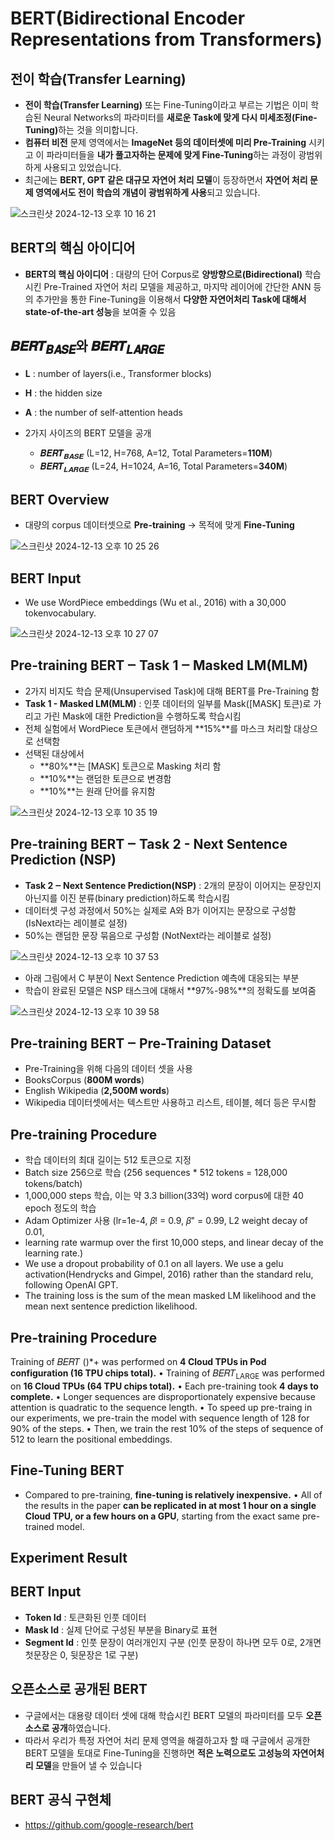# BERT(Bidirectional Encoder Representations from Transformers)

## 전이 학습(Transfer Learning)

- <b>전이 학습(Transfer Learning)</b> 또는 Fine-Tuning이라고 부르는 기법은 이미 학습된 Neural Networks의 파라미터를 <b>새로운 Task에 맞게 다시 미세조정(Fine-Tuning)</b>하는 것을 의미합니다.
- **컴퓨터 비전** 문제 영역에서는 **ImageNet 등의 데이터셋에 미리 Pre-Training** 시키고 이 파라미터들을 **내가 풀고자하는 문제에 맞게 Fine-Tuning**하는 과정이 광범위하게 사용되고 있었습니다.
- 최근에는 **BERT, GPT 같은 대규모 자연어 처리 모델**이 등장하면서 **자연어 처리 문제 영역에서도 전이 학습의 개념이 광범위하게 사용**되고 있습니다.

![스크린샷 2024-12-13 오후 10 16 21](https://github.com/user-attachments/assets/b9193574-28b2-401e-8e4a-78413f4d732d)

## BERT의 핵심 아이디어

- **BERT의 핵심 아이디어** : 대량의 단어 Corpus로 <b>양방향으로(Bidirectional)</b> 학습시킨 Pre-Trained 자연어 처리 모델을 제공하고, 마지막 레이어에 간단한 ANN 등의 추가만을 통한 Fine-Tuning을 이용해서 **다양한 자연어처리 Task에 대해서 state-of-the-art 성능**을 보여줄 수 있음

## 𝑩𝑬𝑹𝑻<sub>𝑩𝑨𝑺𝑬</sub>와 𝑩𝑬𝑹𝑻<sub>𝑳𝑨𝑹𝑮𝑬</sub>

- **L** : number of layers(i.e., Transformer blocks)
- **H** : the hidden size
- **A** : the number of self-attention heads

- 2가지 사이즈의 BERT 모델을 공개
  - 𝑩𝑬𝑹𝑻<sub>𝑩𝑨𝑺𝑬</sub> (L=12, H=768, A=12, Total Parameters=**110M**)
  - 𝑩𝑬𝑹𝑻<sub>𝑳𝑨𝑹𝑮𝑬</sub> (L=24, H=1024, A=16, Total Parameters=**340M**)

## BERT Overview

- 대량의 corpus 데이터셋으로 **Pre-training** -> 목적에 맞게 **Fine-Tuning**

![스크린샷 2024-12-13 오후 10 25 26](https://github.com/user-attachments/assets/5fea2877-8523-441c-a546-b1eadf02d171)

## BERT Input

- We use WordPiece embeddings (Wu et al., 2016) with a 30,000 tokenvocabulary.

![스크린샷 2024-12-13 오후 10 27 07](https://github.com/user-attachments/assets/ddf4ef96-cff5-493c-b21f-e09e97425a6d)

## Pre-training BERT ‒ Task 1 ‒ Masked LM(MLM)

- 2가지 비지도 학습 문제(Unsupervised Task)에 대해 BERT를 Pre-Training 함
- <b>Task 1 - Masked LM(MLM)</b> : 인풋 데이터의 일부를 Mask(\[MASK\] 토큰)로 가리고 가린 Mask에 대한 Prediction을 수행하도록 학습시킴
- 전체 실험에서 WordPiece 토큰에서 랜덤하게 **15%**를 마스크 처리할 대상으로 선택함
- 선택된 대상에서
  - **80%**는 \[MASK\] 토큰으로 Masking 처리 함
  - **10%**는 랜덤한 토큰으로 변경함
  - **10%**는 원래 단어를 유지함

![스크린샷 2024-12-13 오후 10 35 19](https://github.com/user-attachments/assets/c6aa9b0c-da8f-43f3-8eff-bb3dc3159a43)

## Pre-training BERT ‒ Task 2 - Next Sentence Prediction (NSP)

- <b>Task 2 ‒ Next Sentence Prediction(NSP)</b> : 2개의 문장이 이어지는 문장인지 아닌지를 이진 분류(binary prediction)하도록 학습시킴
- 데이터셋 구성 과정에서 50%는 실제로 A와 B가 이어지는 문장으로 구성함 (IsNext라는 레이블로 설정)
- 50%는 랜덤한 문장 묶음으로 구성함 (NotNext라는 레이블로 설정)

![스크린샷 2024-12-13 오후 10 37 53](https://github.com/user-attachments/assets/05911c38-49a3-4330-a0cb-8641d47d97ab)

- 아래 그림에서 C 부분이 Next Sentence Prediction 예측에 대응되는 부분
- 학습이 완료된 모델은 NSP 태스크에 대해서 **97%-98%**의 정확도를 보여줌

![스크린샷 2024-12-13 오후 10 39 58](https://github.com/user-attachments/assets/5567f1b0-41d0-4264-912c-8393c1d39f7b)

## Pre-training BERT ‒ Pre-Training Dataset

- Pre-Training을 위해 다음의 데이터 셋을 사용
- BooksCorpus (**800M words**)
- English Wikipedia (**2,500M words**)
- Wikipedia 데이터셋에서는 텍스트만 사용하고 리스트, 테이블, 헤더 등은 무시함

## Pre-training Procedure

- 학습 데이터의 최대 길이는 512 토큰으로 지정
- Batch size 256으로 학습 (256 sequences \* 512 tokens = 128,000 tokens/batch)
- 1,000,000 steps 학습, 이는 약 3.3 billion(33억) word corpus에 대한 40 epoch 정도의 학습
- Adam Optimizer 사용 (lr=1e-4, 𝛽! = 0.9, 𝛽" = 0.99, L2 weight decay of 0.01,
- learning rate warmup over the first 10,000 steps, and linear decay of the learning rate.)
- We use a dropout probability of 0.1 on all layers. We use a gelu activation(Hendrycks and Gimpel, 2016) rather than the standard relu, following OpenAI GPT.
- The training loss is the sum of the mean masked LM likelihood and the mean next sentence prediction likelihood.

## Pre-training Procedure

Training of 𝐵𝐸𝑅𝑇 ()\*+ was performed on <b>4 Cloud TPUs in Pod configuration (16 TPU chips total).</b>
• Training of 𝐵𝐸𝑅𝑇<sub>LARGE</sub> was performed on <b>16 Cloud TPUs (64 TPU chips total).</b>
• Each pre-training took <b>4 days to complete.</b>
• Longer sequences are disproportionately expensive because attention is quadratic to the sequence length.
• To speed up pre-traing in our experiments, we pre-train the model with sequence length of 128 for 90% of the steps.
• Then, we train the rest 10% of the steps of sequence of 512 to learn the positional embeddings.

## Fine-Tuning BERT

- Compared to pre-training, **fine-tuning is relatively inexpensive.**
  • All of the results in the paper <b>can be replicated in at most 1 hour on a single Cloud TPU, or a few hours on a GPU</b>, starting from the exact same pre-trained model.

## Experiment Result

## BERT Input

- **Token Id** : 토큰화된 인풋 데이터
- **Mask Id** : 실제 단어로 구성된 부분을 Binary로 표현
- **Segment Id** : 인풋 문장이 여러개인지 구분 (인풋 문장이 하나면 모두 0로, 2개면 첫문장은 0, 뒷문장은 1로 구분)

## 오픈소스로 공개된 BERT

- 구글에서는 대용량 데이터 셋에 대해 학습시킨 BERT 모델의 파라미터를 모두 **오픈소스로 공개**하였습니다.
- 따라서 우리가 특정 자연어 처리 문제 영역을 해결하고자 할 때 구글에서 공개한 BERT 모델을 토대로 Fine-Tuning을 진행하면 **적은 노력으로도 고성능의 자연어처리 모델**을 만들어 낼 수 있습니다

## BERT 공식 구현체

- https://github.com/google-research/bert
